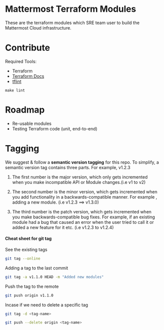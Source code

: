 # Mattermost Terraform Modules

These are the terraform modules which SRE team user to build the Mattermost Cloud infrastructure.

# Contribute

Required Tools:
- Terraform
- [Terraform Docs](https://github.com/terraform-docs/terraform-docs)
- [tflint](https://github.com/terraform-linters/tflint)

```
make lint
```

# Roadmap

- Re-usable modules
- Testing Terraform code (unit, end-to-end)

# Tagging 

We suggest & follow a **semantic version tagging** for this repo. To simplify, a semantic version tag contains three parts. For example, v1.2.3

1. The first number is the major version, which only gets incremented when you make incompatible API or Module changes.(i.e v1 to v2)

2. The second number is the minor version, which gets incremented when you add functionality in a backwards-compatible manner. For example , adding a new module. (i.e v1.2.3 ==> v1.3.0)

3. The third number is the patch version, which gets incremented when you make backwards-compatible bug fixes. For example, if an existing module had a bug that caused an error when the user tried to call it or added a new feature for it etc. (i.e v1.2.3 to v1.2.4)

#### Cheat sheet for git tag 
See the existing tags 
```bash
git tag --online
```
Adding a tag to the last commit 
```bash
git tag -a v1.1.0 HEAD -m "Added new modules"
```

Push the tag to the remote
```bash
git push origin v1.1.0
```

Incase if we need to delete a specific tag

```bash
git tag -d <tag-name>

git push --delete origin <tag-name>
```

